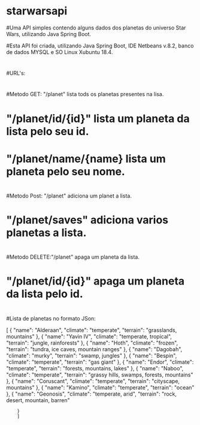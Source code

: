 # starwarsapi
#Uma API simples contendo alguns dados dos planetas do universo Star Wars, utilizando Java Spring Boot.

#Esta API foi criada, utilizando Java Spring Boot, IDE Netbeans v.8.2, banco de dados MYSQL e SO Linux Xubuntu 18.4.
#
#URL's:
#
#Metodo GET: "/planet" lista tods os planetas presentes na lisa.
#            "/planet/id/{id}" lista um planeta da lista pelo seu id.
#            "/planet/name/{name} lista um planeta pelo seu nome.
#
#Metodo Post: "/planet" adiciona um planet a lista.
 #            "/planet/saves" adiciona varios planetas a lista.
 #
#Metodo DELETE:"/planet" apaga um planeta da lista.
#              "/planet/id/{id}" apaga um planeta da lista pelo id.
#
              
#Lista de planetas no formato JSon:


[
		{
			"name": "Alderaan",
			"climate": "temperate",
			 "terrain": "grasslands, mountains"
		},
		{
			"name": "Yavin IV",
			"climate": "temperate, tropical",
			 "terrain": "jungle, rainforests"
		},
		{
			"name": "Hoth",
			"climate": "frozen",
			"terrain": "tundra, ice caves, mountain ranges"
		},
		{
			"name": "Dagobah",
			"climate": "murky",
			"terrain": "swamp, jungles"
		},
		{
			"name": "Bespin",
			"climate": "temperate",
			"terrain": "gas giant"
		},
		{
			"name": "Endor",
			"climate": "temperate",
			"terrain": "forests, mountains, lakes"
		},
		{
			"name": "Naboo",
			"climate": "temperate",
			"terrain": "grassy hills, swamps, forests, mountains"
		},
		{
			"name": "Coruscant",
			"climate": "temperate",
			"terrain": "cityscape, mountains"
		},
		{
			"name": "Kamino",
			"climate": "temperate",
			"terrain": "ocean"
		},
		{
			"name": "Geonosis",
			"climate": "temperate, arid",
			"terrain": "rock, desert, mountain, barren"
		
		}
		]
